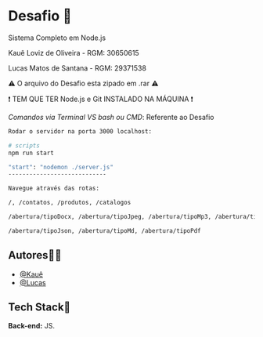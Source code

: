 # Desafio 🎲
Sistema Completo em Node.js

Kauê Loviz de Oliveira - RGM: 30650615

Lucas Matos de Santana - RGM: 29371538

⚠️ O arquivo do Desafio esta zipado em .rar ⚠️

❗ TEM QUE TER Node.js e Git INSTALADO NA MÁQUINA ❗

*Comandos via Terminal VS bash ou CMD*: Referente ao Desafio
```bash
Rodar o servidor na porta 3000 localhost:

# scripts
npm run start

"start": "nodemon ./server.js"
----------------------------

Navegue através das rotas:

/, /contatos, /produtos, /catalogos

/abertura/tipoDocx, /abertura/tipoJpeg, /abertura/tipoMp3, /abertura/tipoMp4 

/abertura/tipoJson, /abertura/tipoMd, /abertura/tipoPdf
```

## Autores🙋‍♂️
- [@Kauê](https://github.com/KaueLoviz)
- [@Lucas](https://github.com/Lucascuca)

 
## Tech Stack📝
**Back-end:** JS.
